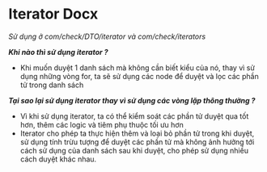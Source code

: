 # Iterator Docx

*Sử dụng ở com/check/DTO/iterator và com/check/iterators*

***Khi nào thì sử dụng iterator ?***
- Khi muốn duyệt 1 danh sách mà không cần biết kiểu của nó, thay vì sử dụng những vòng for, ta sẽ sử dụng các node để 
duyệt và lọc các phần tử trong danh sách

***Tại sao lại sử dụng iterator thay vì sử dụng các vòng lặp thông thường ?***
- Vì khi sử dụng iterator, ta có thể kiểm soát các phần tử duyệt qua tốt hơn, thêm các logic và tiêm phụ thuộc tối ưu 
hơn
- Iterator cho phép ta thực hiện thêm và loại bỏ phần tử trong khi duyệt, sử dụng tính trừu tượng để duyệt các phần tử 
mà không ảnh hưởng tới cách sử dụng của danh sách sau khi duyệt, cho phép sử dụng nhiều cách duyệt khác nhau.
